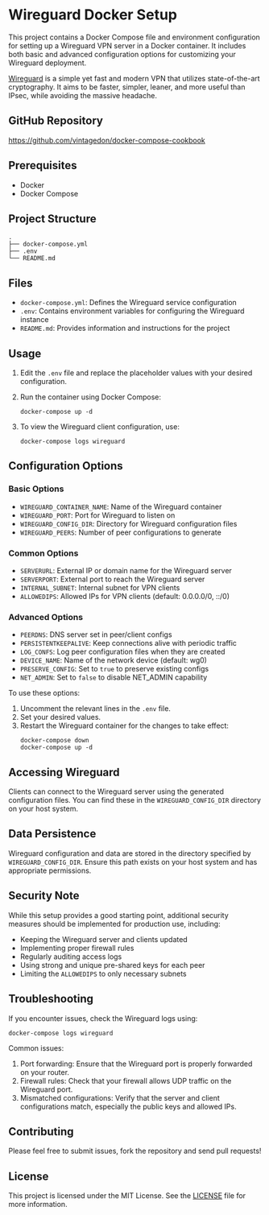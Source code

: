 # Wireguard Docker Setup

This project contains a Docker Compose file and environment configuration for setting up a Wireguard VPN server in a Docker container. It includes both basic and advanced configuration options for customizing your Wireguard deployment.

[Wireguard](https://www.wireguard.com/) is a simple yet fast and modern VPN that utilizes state-of-the-art cryptography. It aims to be faster, simpler, leaner, and more useful than IPsec, while avoiding the massive headache.

## GitHub Repository
https://github.com/vintagedon/docker-compose-cookbook

## Prerequisites
- Docker
- Docker Compose

## Project Structure
```
.
├── docker-compose.yml
├── .env
└── README.md
```

## Files
- `docker-compose.yml`: Defines the Wireguard service configuration
- `.env`: Contains environment variables for configuring the Wireguard instance
- `README.md`: Provides information and instructions for the project

## Usage

1. Edit the `.env` file and replace the placeholder values with your desired configuration.

2. Run the container using Docker Compose:
   ```
   docker-compose up -d
   ```

3. To view the Wireguard client configuration, use:
   ```
   docker-compose logs wireguard
   ```

## Configuration Options

### Basic Options

- `WIREGUARD_CONTAINER_NAME`: Name of the Wireguard container
- `WIREGUARD_PORT`: Port for Wireguard to listen on
- `WIREGUARD_CONFIG_DIR`: Directory for Wireguard configuration files
- `WIREGUARD_PEERS`: Number of peer configurations to generate

### Common Options

- `SERVERURL`: External IP or domain name for the Wireguard server
- `SERVERPORT`: External port to reach the Wireguard server
- `INTERNAL_SUBNET`: Internal subnet for VPN clients
- `ALLOWEDIPS`: Allowed IPs for VPN clients (default: 0.0.0.0/0, ::/0)

### Advanced Options

- `PEERDNS`: DNS server set in peer/client configs
- `PERSISTENTKEEPALIVE`: Keep connections alive with periodic traffic
- `LOG_CONFS`: Log peer configuration files when they are created
- `DEVICE_NAME`: Name of the network device (default: wg0)
- `PRESERVE_CONFIG`: Set to `true` to preserve existing configs
- `NET_ADMIN`: Set to `false` to disable NET_ADMIN capability

To use these options:

1. Uncomment the relevant lines in the `.env` file.
2. Set your desired values.
3. Restart the Wireguard container for the changes to take effect:
   ```
   docker-compose down
   docker-compose up -d
   ```

## Accessing Wireguard
Clients can connect to the Wireguard server using the generated configuration files. You can find these in the `WIREGUARD_CONFIG_DIR` directory on your host system.

## Data Persistence
Wireguard configuration and data are stored in the directory specified by `WIREGUARD_CONFIG_DIR`. Ensure this path exists on your host system and has appropriate permissions.

## Security Note
While this setup provides a good starting point, additional security measures should be implemented for production use, including:
- Keeping the Wireguard server and clients updated
- Implementing proper firewall rules
- Regularly auditing access logs
- Using strong and unique pre-shared keys for each peer
- Limiting the `ALLOWEDIPS` to only necessary subnets

## Troubleshooting
If you encounter issues, check the Wireguard logs using:
```
docker-compose logs wireguard
```

Common issues:
1. Port forwarding: Ensure that the Wireguard port is properly forwarded on your router.
2. Firewall rules: Check that your firewall allows UDP traffic on the Wireguard port.
3. Mismatched configurations: Verify that the server and client configurations match, especially the public keys and allowed IPs.

## Contributing
Please feel free to submit issues, fork the repository and send pull requests!

## License
This project is licensed under the MIT License. See the [LICENSE](LICENSE) file for more information.
